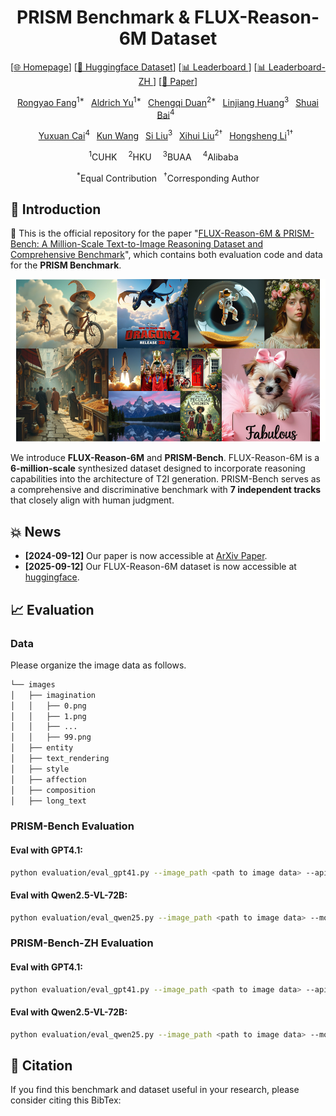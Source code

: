 <div align="center">

# PRISM Benchmark & FLUX-Reason-6M Dataset

[[🌐 Homepage](https://flux-reason-6m.github.io/)] [[🤗 Huggingface Dataset](https://huggingface.co/datasets/LucasFang/FLUX-Reason-6M)] [[📊 Leaderboard ](https://flux-reason-6m.github.io/)] [[📊 Leaderboard-ZH ](https://flux-reason-6m.github.io/)] [[📖 Paper](https://flux-reason-6m.github.io/)]

[Rongyao Fang](https://rongyaofang.github.io/)<sup>1*</sup>&ensp; [Aldrich Yu](https://aldrichyu.github.io/)<sup>1*</sup>&ensp; [Chengqi Duan](https://scholar.google.com/citations?user=r9qb4ZwAAAAJ&hl=en)<sup>2*</sup>&ensp; [Linjiang Huang](https://leonhlj.github.io/)<sup>3</sup>&ensp; [Shuai Bai](https://scholar.google.com/citations?user=ylhI1JsAAAAJ&hl=zh-CN)<sup>4</sup>&ensp; 

[Yuxuan Cai](https://scholar.google.com/citations?user=EzYiBeUAAAAJ&hl=en)<sup>4</sup>&ensp; [Kun Wang](https://openreview.net/profile?id=~Kun_Wang8)&ensp; [Si Liu](https://scholar.google.com/citations?user=-QtVtNEAAAAJ&hl=en)<sup>3</sup>&ensp; [Xihui Liu](https://xh-liu.github.io/)<sup>2†</sup>&ensp; [Hongsheng Li](https://www.ee.cuhk.edu.hk/~hsli/)<sup>1†</sup>&ensp;

<sup>1</sup>CUHK&ensp;&ensp; <sup>2</sup>HKU&ensp;&ensp; <sup>3</sup>BUAA&ensp;&ensp; <sup>4</sup>Alibaba&ensp;&ensp; 

<sup>*</sup>Equal Contribution&ensp; <sup>†</sup>Corresponding Author

</div>

## 📖 Introduction

🌟  This is the official repository for the paper "[FLUX-Reason-6M & PRISM-Bench: A Million-Scale Text-to-Image Reasoning Dataset and Comprehensive Benchmark](https://flux-reason-6m.github.io/)", which contains both evaluation code and data for the **PRISM Benchmark**.

<p align="center">
  <img src="assets/teaser.png" alt="Teaser" width="1000"/>
</p>

We introduce **FLUX-Reason-6M** and **PRISM-Bench**. FLUX-Reason-6M is a **6-million-scale** synthesized dataset designed to incorporate reasoning capabilities into the architecture of T2I generation. PRISM-Bench serves as a comprehensive and discriminative benchmark with **7 independent tracks** that closely align with human judgment.

## 💥 News
- **[2024-09-12]** Our paper is now accessible at [ArXiv Paper](https://flux-reason-6m.github.io/).
- **[2025-09-12]** Our FLUX-Reason-6M dataset is now accessible at [huggingface](https://huggingface.co/datasets/LucasFang/FLUX-Reason-6M).

## 📈 Evaluation

### Data
Please organize the image data as follows.
```sh
└── images
│   ├── imagination
│   │   ├── 0.png
│   │   ├── 1.png
│   │   ├── ...
│   │   ├── 99.png
│   ├── entity
│   ├── text_rendering
│   ├── style
│   ├── affection
│   ├── composition
│   ├── long_text
```

### PRISM-Bench Evaluation

#### Eval with GPT4.1:

```sh
python evaluation/eval_gpt41.py --image_path <path to image data> --api_key <OpenAI API key> --base_url <OpenAI base URL for custom or proxy endpoints>
```
#### Eval with Qwen2.5-VL-72B:
```sh
python evaluation/eval_qwen25.py --image_path <path to image data> --model_path <path to qwen model> --output_dir <path to save results>
```

### PRISM-Bench-ZH Evaluation

#### Eval with GPT4.1:

```sh
python evaluation/eval_gpt41.py --image_path <path to image data> --api_key <OpenAI API key> --base_url <OpenAI base URL for custom or proxy endpoints> --zh
```
#### Eval with Qwen2.5-VL-72B:
```sh
python evaluation/eval_qwen25.py --image_path <path to image data> --model_path <path to qwen model> --output_dir <path to save results> --zh
```

## 📝 Citation

If you find this benchmark and dataset useful in your research, please consider citing this BibTex:

```

```
